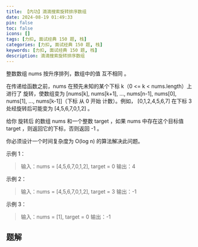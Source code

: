 ```yaml
---
title: 【内功】滴滴搜索旋转排序数组
date: 2024-08-19 01:49:33
pin: false
toc: false
icons: []
tags: [力扣, 面试经典 150 题, 栈]
categories: [力扣, 面试经典 150 题, 栈]
keywords: [力扣, 面试经典 150 题, 栈]
description: 滴滴搜索旋转排序数组
---
```

整数数组 nums 按升序排列，数组中的值 互不相同 。

在传递给函数之前，nums 在预先未知的某个下标 k（0 <= k < nums.length）上进行了 旋转，使数组变为 [nums[k], nums[k+1], ..., nums[n-1], nums[0], nums[1], ..., nums[k-1]]（下标 从 0 开始 计数）。例如， [0,1,2,4,5,6,7] 在下标 3 处经旋转后可能变为 [4,5,6,7,0,1,2] 。

给你 旋转后 的数组 nums 和一个整数 target ，如果 nums 中存在这个目标值 target ，则返回它的下标，否则返回 -1 。

你必须设计一个时间复杂度为 O(log n) 的算法解决此问题。

示例 1：
>输入：nums = [4,5,6,7,0,1,2], target = 0
输出：4


示例 2：
>输入：nums = [4,5,6,7,0,1,2], target = 3
输出：-1

示例 3：
>输入：nums = [1], target = 0
输出：-1



## 题解







